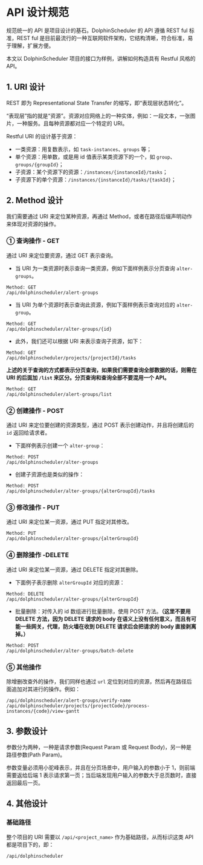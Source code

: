 # API 设计规范
规范统一的 API 是项目设计的基石。DolphinScheduler 的 API 遵循 REST ful 标准，REST ful 是目前最流行的一种互联网软件架构，它结构清晰，符合标准，易于理解，扩展方便。

本文以 DolphinScheduler 项目的接口为样例，讲解如何构造具有 Restful 风格的 API。

## 1. URI 设计
REST 即为 Representational State Transfer 的缩写，即“表现层状态转化”。

“表现层”指的就是“资源”。资源对应网络上的一种实体，例如：一段文本，一张图片，一种服务。且每种资源都对应一个特定的 URI。

Restful URI 的设计基于资源：
+ 一类资源：用复数表示，如 `task-instances`、`groups` 等；
+ 单个资源：用单数，或是用 id 值表示某类资源下的一个，如 `group`、`groups/{groupId}`；
+ 子资源：某个资源下的资源：`/instances/{instanceId}/tasks`；
+ 子资源下的单个资源：`/instances/{instanceId}/tasks/{taskId}`；

## 2. Method 设计
我们需要通过 URI 来定位某种资源，再通过 Method，或者在路径后缀声明动作来体现对资源的操作。

### ① 查询操作 - GET
通过 URI 来定位要资源，通过 GET 表示查询。

+ 当 URI 为一类资源时表示查询一类资源，例如下面样例表示分页查询 `alter-groups`。
```
Method: GET
/api/dolphinscheduler/alert-groups
```

+ 当 URI 为单个资源时表示查询此资源，例如下面样例表示查询对应的 `alter-group`。
```
Method: GET
/api/dolphinscheduler/alter-groups/{id}
```

+ 此外，我们还可以根据 URI 来表示查询子资源，如下：
```
Method: GET
/api/dolphinscheduler/projects/{projectId}/tasks
```

**上述的关于查询的方式都表示分页查询，如果我们需要查询全部数据的话，则需在 URI 的后面加 `/list` 来区分。分页查询和查询全部不要混用一个 API。**
```
Method: GET
/api/dolphinscheduler/alert-groups/list
```

### ② 创建操作 - POST
通过 URI 来定位要创建的资源类型，通过 POST 表示创建动作，并且将创建后的 `id` 返回给请求者。

+ 下面样例表示创建一个 `alter-group`：

```
Method: POST
/api/dolphinscheduler/alter-groups
```

+ 创建子资源也是类似的操作：
```
Method: POST
/api/dolphinscheduler/alter-groups/{alterGroupId}/tasks
```

### ③ 修改操作 - PUT
通过 URI 来定位某一资源，通过 PUT 指定对其修改。
```
Method: PUT
/api/dolphinscheduler/alter-groups/{alterGroupId}
```

### ④ 删除操作 -DELETE
通过 URI 来定位某一资源，通过 DELETE 指定对其删除。

+ 下面例子表示删除 `alterGroupId` 对应的资源：
```
Method: DELETE
/api/dolphinscheduler/alter-groups/{alterGroupId}
```

+ 批量删除：对传入的 id 数组进行批量删除，使用 POST 方法。**（这里不要用 DELETE 方法，因为 DELETE 请求的 body 在语义上没有任何意义，而且有可能一些网关，代理，防火墙在收到 DELETE 请求后会把请求的 body 直接剥离掉。）**
```
Method: POST
/api/dolphinscheduler/alter-groups/batch-delete
```

### ⑤ 其他操作
除增删改查外的操作，我们同样也通过 `url` 定位到对应的资源，然后再在路径后面追加对其进行的操作。例如：
```
/api/dolphinscheduler/alert-groups/verify-name
/api/dolphinscheduler/projects/{projectCode}/process-instances/{code}/view-gantt
```

## 3. 参数设计
参数分为两种，一种是请求参数(Request Param 或 Request Body)，另一种是路径参数(Path Param)。

参数变量必须用小驼峰表示，并且在分页场景中，用户输入的参数小于 1，则前端需要返给后端 1 表示请求第一页；当后端发现用户输入的参数大于总页数时，直接返回最后一页。

## 4. 其他设计
### 基础路径
整个项目的 URI 需要以 `/api/<project_name>` 作为基础路径，从而标识这类 API 都是项目下的，即：
```
/api/dolphinscheduler
```
